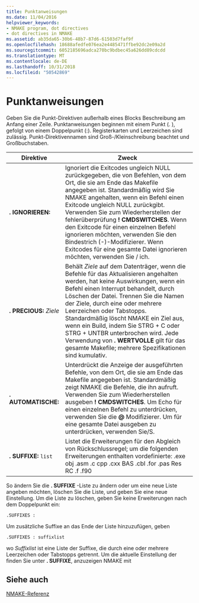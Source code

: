 ```yaml
---
title: Punktanweisungen
ms.date: 11/04/2016
helpviewer_keywords:
- NMAKE program, dot directives
- dot directives in NMAKE
ms.assetid: ab35da65-30b6-48b7-87d6-61503d7faf9f
ms.openlocfilehash: 18688afedfe076ea2e4485471ffbe92dc2e09a2d
ms.sourcegitcommit: 6052185696adca270bc9bdbec45a626dd89cdcdd
ms.translationtype: MT
ms.contentlocale: de-DE
ms.lasthandoff: 10/31/2018
ms.locfileid: "50542869"
---
```

# <a name="dot-directives"></a>Punktanweisungen

Geben Sie die Punkt-Direktiven außerhalb eines Blocks Beschreibung am Anfang einer Zeile. Punktanweisungen beginnen mit einem Punkt (. ), gefolgt von einem Doppelpunkt (:). Registerkarten und Leerzeichen sind zulässig. Punkt-Direktivennamen sind Groß-/Kleinschreibung beachtet und Großbuchstaben.

|Direktive|Zweck|
|---------------|-------------|
|**. IGNORIEREN:**|Ignoriert die Exitcodes ungleich NULL zurückgegeben, die von Befehlen, von dem Ort, die sie am Ende das Makefile angegeben ist. Standardmäßig wird Sie NMAKE angehalten, wenn ein Befehl einen Exitcode ungleich NULL zurückgibt. Verwenden Sie zum Wiederherstellen der fehlerüberprüfung **! CMDSWITCHES**. Wenn den Exitcode für einen einzelnen Befehl ignorieren möchten, verwenden Sie den Bindestrich (-)-Modifizierer. Wenn Exitcodes für eine gesamte Datei ignorieren möchten, verwenden Sie / ich.|
|**. PRECIOUS:** *Ziele*|Behält *Ziele* auf dem Datenträger, wenn die Befehle für das Aktualisieren angehalten werden, hat keine Auswirkungen, wenn ein Befehl einen Interrupt behandelt, durch Löschen der Datei. Trennen Sie die Namen der Ziele, durch eine oder mehrere Leerzeichen oder Tabstopps. Standardmäßig löscht NMAKE ein Ziel aus, wenn ein Build, indem Sie STRG + C oder STRG + UNTBR unterbrochen wird. Jede Verwendung von **. WERTVOLLE** gilt für das gesamte Makefile; mehrere Spezifikationen sind kumulativ.|
|**. AUTOMATISCHE:**|Unterdrückt die Anzeige der ausgeführten Befehle, von dem Ort, die sie am Ende das Makefile angegeben ist. Standardmäßig zeigt NMAKE die Befehle, die ihn aufruft. Verwenden Sie zum Wiederherstellen ausgeben **! CMDSWITCHES**. Um Echo für einen einzelnen Befehl zu unterdrücken, verwenden Sie die **@** Modifizierer. Um für eine gesamte Datei ausgeben zu unterdrücken, verwenden Sie/S.|
|**. SUFFIXE:** `list`|Listet die Erweiterungen für den Abgleich von Rückschlussregel; um die folgenden Erweiterungen enthalten vordefinierte: .exe obj .asm .c cpp .cxx BAS .cbl .for .pas Res RC .f .f90|

So ändern Sie die **. SUFFIXE** -Liste zu ändern oder um eine neue Liste angeben möchten, löschen Sie die Liste, und geben Sie eine neue Einstellung. Um die Liste zu löschen, geben Sie keine Erweiterungen nach dem Doppelpunkt ein:

```
.SUFFIXES :
```

Um zusätzliche Suffixe an das Ende der Liste hinzuzufügen, geben

```
.SUFFIXES : suffixlist
```

wo *Suffixlist* ist eine Liste der Suffixe, die durch eine oder mehrere Leerzeichen oder Tabstopps getrennt. Um die aktuelle Einstellung der finden Sie unter **. SUFFIXE**, anzuzeigen NMAKE mit

## <a name="see-also"></a>Siehe auch

[NMAKE-Referenz](../build/nmake-reference.md)